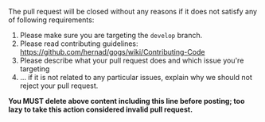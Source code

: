 The pull request will be closed without any reasons if it does not satisfy any of following requirements:

1. Please make sure you are targeting the `develop` branch.
2. Please read contributing guidelines:
https://github.com/hernad/gogs/wiki/Contributing-Code
3. Please describe what your pull request does and which issue you're targeting
4. ... if it is not related to any particular issues, explain why we should not reject your pull request.

**You MUST delete above content including this line before posting; too lazy to take this action considered invalid pull request.**
